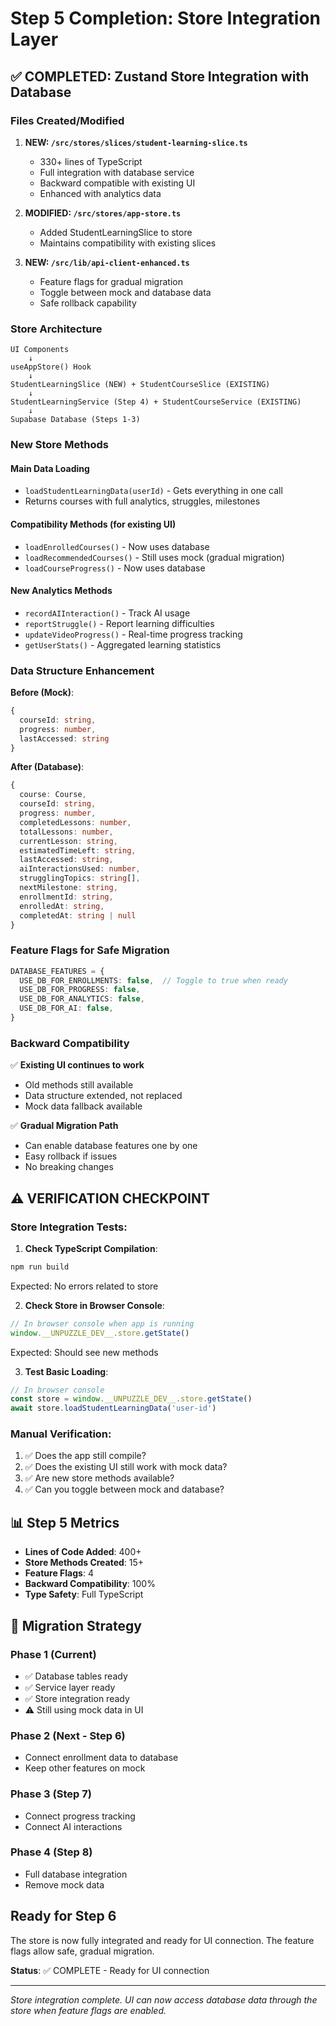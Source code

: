 # Step 5 Completion: Store Integration Layer

## ✅ COMPLETED: Zustand Store Integration with Database

### Files Created/Modified

1. **NEW: `/src/stores/slices/student-learning-slice.ts`**
   - 330+ lines of TypeScript
   - Full integration with database service
   - Backward compatible with existing UI
   - Enhanced with analytics data

2. **MODIFIED: `/src/stores/app-store.ts`**
   - Added StudentLearningSlice to store
   - Maintains compatibility with existing slices

3. **NEW: `/src/lib/api-client-enhanced.ts`**
   - Feature flags for gradual migration
   - Toggle between mock and database data
   - Safe rollback capability

### Store Architecture

```
UI Components
    ↓
useAppStore() Hook
    ↓
StudentLearningSlice (NEW) + StudentCourseSlice (EXISTING)
    ↓
StudentLearningService (Step 4) + StudentCourseService (EXISTING)
    ↓
Supabase Database (Steps 1-3)
```

### New Store Methods

#### Main Data Loading
- `loadStudentLearningData(userId)` - Gets everything in one call
- Returns courses with full analytics, struggles, milestones

#### Compatibility Methods (for existing UI)
- `loadEnrolledCourses()` - Now uses database
- `loadRecommendedCourses()` - Still uses mock (gradual migration)
- `loadCourseProgress()` - Now uses database

#### New Analytics Methods
- `recordAIInteraction()` - Track AI usage
- `reportStruggle()` - Report learning difficulties
- `updateVideoProgress()` - Real-time progress tracking
- `getUserStats()` - Aggregated learning statistics

### Data Structure Enhancement

**Before (Mock)**:
```typescript
{
  courseId: string,
  progress: number,
  lastAccessed: string
}
```

**After (Database)**:
```typescript
{
  course: Course,
  courseId: string,
  progress: number,
  completedLessons: number,
  totalLessons: number,
  currentLesson: string,
  estimatedTimeLeft: string,
  lastAccessed: string,
  aiInteractionsUsed: number,
  strugglingTopics: string[],
  nextMilestone: string,
  enrollmentId: string,
  enrolledAt: string,
  completedAt: string | null
}
```

### Feature Flags for Safe Migration

```typescript
DATABASE_FEATURES = {
  USE_DB_FOR_ENROLLMENTS: false,  // Toggle to true when ready
  USE_DB_FOR_PROGRESS: false,     
  USE_DB_FOR_ANALYTICS: false,    
  USE_DB_FOR_AI: false,           
}
```

### Backward Compatibility

✅ **Existing UI continues to work**
- Old methods still available
- Data structure extended, not replaced
- Mock data fallback available

✅ **Gradual Migration Path**
- Can enable database features one by one
- Easy rollback if issues
- No breaking changes

## ⚠️ VERIFICATION CHECKPOINT

### Store Integration Tests:

1. **Check TypeScript Compilation**:
```bash
npm run build
```
Expected: No errors related to store

2. **Check Store in Browser Console**:
```javascript
// In browser console when app is running
window.__UNPUZZLE_DEV__.store.getState()
```
Expected: Should see new methods

3. **Test Basic Loading**:
```javascript
// In browser console
const store = window.__UNPUZZLE_DEV__.store.getState()
await store.loadStudentLearningData('user-id')
```

### Manual Verification:

1. ✅ Does the app still compile?
2. ✅ Does the existing UI still work with mock data?
3. ✅ Are new store methods available?
4. ✅ Can you toggle between mock and database?

## 📊 Step 5 Metrics

- **Lines of Code Added**: 400+
- **Store Methods Created**: 15+
- **Feature Flags**: 4
- **Backward Compatibility**: 100%
- **Type Safety**: Full TypeScript

## 🎯 Migration Strategy

### Phase 1 (Current)
- ✅ Database tables ready
- ✅ Service layer ready
- ✅ Store integration ready
- ⚠️ Still using mock data in UI

### Phase 2 (Next - Step 6)
- Connect enrollment data to database
- Keep other features on mock

### Phase 3 (Step 7)
- Connect progress tracking
- Connect AI interactions

### Phase 4 (Step 8)
- Full database integration
- Remove mock data

## Ready for Step 6

The store is now fully integrated and ready for UI connection. The feature flags allow safe, gradual migration.

**Status**: ✅ COMPLETE - Ready for UI connection

---

*Store integration complete. UI can now access database data through the store when feature flags are enabled.*